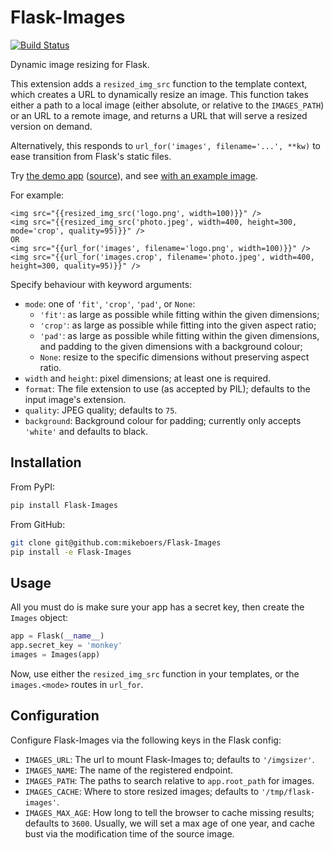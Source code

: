 Flask-Images
============

[![Build Status](https://travis-ci.org/mikeboers/Flask-Images.png?branch=master)](https://travis-ci.org/mikeboers/Flask-Images)

Dynamic image resizing for Flask.

This extension adds a `resized_img_src` function to the template context, which creates a URL to dynamically resize an image. This function takes either a path to a local image (either absolute, or relative to the `IMAGES_PATH`) or an URL to a remote image, and returns a URL that will serve a resized version on demand.

Alternatively, this responds to `url_for('images', filename='...', **kw)` to ease transition from Flask's static files.

Try [the demo app][demo_root] ([source][demo_src]), and see [with an example image][demo_demo].

[demo_root]: https://flask-images.herokuapp.com
[demo_demo]: https://flask-images.herokuapp.com/demo?url=https%3A%2F%2Ffarm4.staticflickr.com%2F3540%2F5753968652_a28184e5fb.jpg
[demo_src]: https://github.com/mikeboers/Flask-Images/blob/master/demo


For example:

~~~
<img src="{{resized_img_src('logo.png', width=100)}}" />
<img src="{{resized_img_src('photo.jpeg', width=400, height=300, mode='crop', quality=95)}}" />
OR
<img src="{{url_for('images', filename='logo.png', width=100)}}" />
<img src="{{url_for('images.crop', filename='photo.jpeg', width=400, height=300, quality=95)}}" />
~~~

Specify behaviour with keyword arguments:

- `mode`: one of `'fit'`, `'crop'`, `'pad'`, or `None`:
    - `'fit'`: as large as possible while fitting within the given dimensions;
    - `'crop'`: as large as possible while fitting into the given aspect ratio;
    - `'pad'`: as large as possible while fitting within the given dimensions, and padding to the given dimensions with a background colour;
    - `None`: resize to the specific dimensions without preserving aspect ratio.
- `width` and `height`: pixel dimensions; at least one is required.
- `format`: The file extension to use (as accepted by PIL); defaults to the input image's extension.
- `quality`: JPEG quality; defaults to `75`.
- `background`: Background colour for padding; currently only accepts `'white'` and defaults to black.


Installation
------------

From PyPI:

~~~bash
pip install Flask-Images
~~~

From GitHub:

~~~bash
git clone git@github.com:mikeboers/Flask-Images
pip install -e Flask-Images
~~~


Usage
-----

All you must do is make sure your app has a secret key, then create the `Images` object:

~~~python
app = Flask(__name__)
app.secret_key = 'monkey'
images = Images(app)
~~~

Now, use either the `resized_img_src` function in your templates, or the `images.<mode>` routes in `url_for`.


Configuration
-------------

Configure Flask-Images via the following keys in the Flask config:

- `IMAGES_URL`: The url to mount Flask-Images to; defaults to `'/imgsizer'`.
- `IMAGES_NAME`: The name of the registered endpoint.
- `IMAGES_PATH`: The paths to search relative to `app.root_path` for images.
- `IMAGES_CACHE`: Where to store resized images; defaults to `'/tmp/flask-images'`.
- `IMAGES_MAX_AGE`: How long to tell the browser to cache missing results; defaults to `3600`. Usually, we will set a max age of one year, and cache bust via the modification time of the source image.

